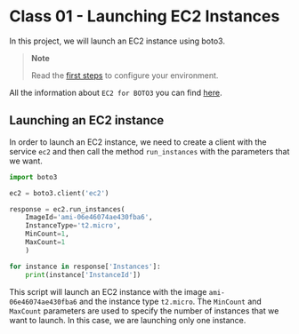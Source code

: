 # Class 01 - Launching EC2 Instances

In this project, we will launch an EC2 instance using boto3.

> **Note**
>
> Read the [first steps](../FIRST_STEPS.md) to configure your environment.

All the information about `EC2 for BOTO3` you can find [here](https://boto3.amazonaws.com/v1/documentation/api/latest/reference/services/ec2.html).

## Launching an EC2 instance

In order to launch an EC2 instance, we need to create a client with the service `ec2` and then call the method `run_instances` with the parameters that we want.

```python
import boto3

ec2 = boto3.client('ec2')

response = ec2.run_instances(
    ImageId='ami-06e46074ae430fba6',
    InstanceType='t2.micro',
    MinCount=1,
    MaxCount=1
    )

for instance in response['Instances']:
    print(instance['InstanceId'])
```

This script will launch an EC2 instance with the image `ami-06e46074ae430fba6` and the instance type `t2.micro`. The `MinCount` and `MaxCount` parameters are used to specify the number of instances that we want to launch. In this case, we are launching only one instance.
